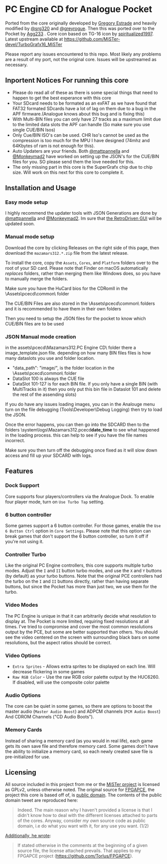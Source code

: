 # PC Engine CD for Analogue Pocket

Ported from the core originally developed by [Gregory Estrade](https://github.com/Torlus/FPGAPCE) and heavily modified by [@srg320](https://github.com/srg320) and [@greyrogue](https://github.com/greyrogue).  Then this was ported over to the Pocket by [Agg233](https://github.com/agg23/openfpga-pcengine) . Core icon based on TG-16 icon by [spiritualized1997](https://github.com/spiritualized1997). Latest upstream available at https://github.com/MiSTer-devel/TurboGrafx16_MiSTer

Please report any issues encountered to this repo. Most likely any problems are a result of my port, not the original core. Issues will be upstreamed as necessary.

## Inportent Notices For running this core
* Please do read all of these as there is some special things that need to happen to get the best experance with this core
* Your SDcard needs to be formated as an exFAT as we have found that FAT32 formated SDcards have a lot of lag on them due to a bug in the APF firmware.(Analogue knows about this bug and is fixing this)
* With Multi-BIN files you can only have 27 tracks as a maximum limit due to the limited data slots the APF can handle (So make sure you use single CUE/BIN Isos)
* Only Cue/BIN ISO's can be used. CHR Iso's cannot be used as the compression is too much for the MPU I have designed (74mhz and 64Kbytes of ram is not enough for this).
* Auto Updaters are your friends. Both [@mattpannella](https://github.com/mattpannella/pocket-updater-utility) and [@Monkeymad2](https://github.com/neil-morrison44/pocket-sync) have worked on setting up the JSON's for the CUE/BIN files for you. SO please send them the love needed for this.
* The only missing part in this core is the SuperGrafx chip due to chip size. Will work on this next for this core to complete it.

## Installation and Usage

### Easy mode setup

I highly recommend the updater tools with JSON Generations are done by [@mattpannella](https://github.com/mattpannella/pocket-updater-utility) and [@Monkeymad2](https://github.com/neil-morrison44/pocket-sync). Im sure that [the RetroDriven GUI](https://github.com/RetroDriven/Pocket_Updater) will be updated soon.

### Manual mode setup
Download the core by clicking Releases on the right side of this page, then download the `mazamars312.*.zip` file from the latest release.

To install the core, copy the `Assets`, `Cores`, and `Platform` folders over to the root of your SD card. Please note that Finder on macOS automatically _replaces_ folders, rather than merging them like Windows does, so you have to manually merge the folders.

Make sure you have the HuCard bios for the CDRomII in the \Assets\pcecd\common\ folder

The CUE/BIN Files are also stored in the \Assets\pcecd\common\ folders and it is recommended to have them in their own folders

Then you need to setup the JSON files for the pocket to know which CUE/BIN files are to be used

### JSON Manual mode creation

in the assets\pcecd\Mazamars312.PC Engine CD\ folder there a image_template.json file. depending on how many BIN files files is how many dataslots you use and folder location.

* "data_path": "image/", is the folder location in the \Assets\pcecd\common\ folder
* DataSlot 100 is always the CUE file
* DataSlot 101-127 is for each BIN file. If you only have a single BIN (with MultiTracks in it) then you only put this bin file in Dataslot 101 and delete the rest of the assending slots)

If you do have any issues loading images, you can in the Analouge menu turn on the file debugging (Tools\Developer\Debug Logging) then try to load the JSON. 

Once the error happens, you can then go into the SDCARD then to the folders \system\logs\Mazamars312.pcecd**date_time** to see what happened in the loading process. this can help to see if you have the file names incorrect.

Make sure you then turn off the debugging once fixed as it will slow down access and fill up your SDCARD with logs.

## Features

### Dock Support

Core supports four players/controllers via the Analogue Dock. To enable four player mode, turn on `Use Turbo Tap` setting.

### 6 button controller

Some games support a 6 button controller. For those games, enable the `Use 6 Button Ctrl` option in `Core Settings`. Please note that this option can break games that don't support the 6 button controller, so turn it off if you're not using it.

### Controller Turbo

Like the original PC Engine controllers, this core supports multiple turbo modes. Adjust the `I` and `II` button turbo modes, and use the `X` and `Y` buttons (by default) as your turbo buttons. Note that the original PCE controllers had the turbo on the `I` and `II` buttons directly, rather than having separate buttons, but since the Pocket has more than just two, we use them for the turbo.

### Video Modes

The PC Engine is unique in that it can arbitrarily decide what resolution to display at. The Pocket is more limited, requiring fixed resolutions at all times. I've tried to compromise and cover the most common resolutions output by the PCE, but some are better supported than others. You should see the video centered on the screen with surrounding black bars on some resolutions, but the aspect ratios should be correct.

### Video Options

* `Extra Sprites` - Allows extra sprites to be displayed on each line. Will decrease flickering in some games
* `Raw RGB Color` - Use the raw RGB color palette output by the HUC6260. If disabled, will use the composite color palette

### Audio Options

The core can be quiet in some games, so there are options to boost the master audio (`Master Audio Boost`) and ADPCM channels (`PCM Audio Boost`) And CDROM Channels ("CD Audio Boots").

### Memory Cards

Instead of sharing a memory card (as you would in real life), each game gets its own save file and therefore memory card. Some games don't have the ability to initialize a memory card, so each newly created save file is pre-initialized for use.

## Licensing

All source included in this project from me or the [MiSTer project](https://github.com/MiSTer-devel/TurboGrafx16_MiSTer) is licensed as GPLv2, unless otherwise noted. The original source for [FPGAPCE](https://github.com/Torlus/FPGAPCE), the project this core is based off of, is [public domain](https://twitter.com/Torlus/status/1582663978068893696). The contents of the public domain tweet are reproduced here:

> Indeed. The main reason why I haven't provided a license is that I didn't know how to deal with the different licenses attached to parts of the cores.
Anyway, consider *my own* source code as public domain, i.e do what you want with it, for any use you want. (1/2)

[Additionally, he wrote](https://twitter.com/Torlus/status/1582664299973341184):

> If stated otherwise in the comments at the beginning of a given source file, the license attached prevails. That applies to my FPGAPCE project (https://github.com/Torlus/FPGAPCE).
